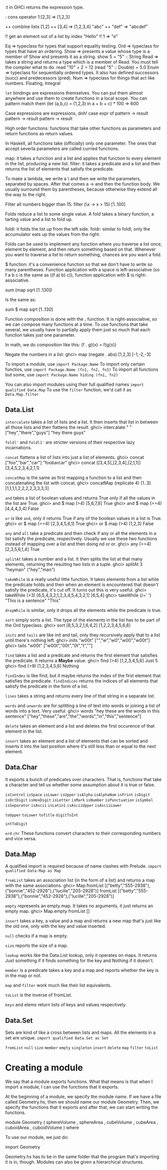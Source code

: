 :t in GHCi returns the expression type.

: cons operator
1:[2,3] => [1,2,3]

++ combine lists
[1,2] ++ [3,4] => [1,2,3,4]
"abc" ++ "def" => "abcdef"

!! get an element out of a list by index
"Hello" !! 1 => "e"


Eq   => typeclass for types that support equality testing.
Ord  => typeclass for types that have an ordering.
Show => presents a value whose type is a member of Show and presents it as a string.
        show 5 = "5" :: String
Read => takes a string and returns a type which is a member of Read. You must tell the compiler what to do.
        read "10" + 2 = 12
        (read "5" :: Double) = 5.0
Enum => typeclass for sequentially ordered types. It also has defined successors (succ) and predecessors (pred).
Num => typeclass for things that act like numbers.
Floating, Integral


`let` bindings are expressions themselves. You can put them almost anywhere and
use them to create functions in a local scope. You can pattern match them
(let (a,b,c) = (1,2,3) in a + b + c) * 100 => 600

Case expressions are expressions, doh!
case expr of pattern -> result
             pattern -> result
             pattern -> result


High order functions: functions that take other functions as parameters and return
functions as return values.

In Haskell, all functions take (officially) only one parameter. The ones that accept
severla parameters are called curried functions.


map: it takes a function and a list and applies that function to every element in the list, producing a new list.
filter: it takes a predicate and a list and then returns the list of elements that satisfy the predicate.


To make a lambda, we write a \ and then we write the parameters, separated by spaces.
After that comes a -> and then the function body. We usually surround them by parentheses,
because otherwise they extend all the way to the right.

Filter all numbers bigger than 15:
  filter (\x -> x > 15) [1..100]


Folds reduce a list to some single value. A fold takes a binary function, a
tarting value and a list to fold up.

  foldl: it folds the list up from the left side.
  foldr: similar to foldl, only the accumulator eats up the values from the right.

Folds can be used to implement any function where you traverse a list once,
element by element, and then return something based on that. Whenever you want
to traverse a list to return something, chances are you want a fold.


$ function: it's a convenience function so that we don't have to write so many
parentheses. Function application with a space is left-associative (so f a b c is the same as ((f a) b) c)),
function application with $ is right-associative.

  sum (map sqrt [1..130])

Is the same as:

  sum $ map sqrt [1..130]


Function composition is done with the **.** function. It is right-associative,
so we can compose many functions at a time. To use functions that take several,
we usually have to partially apply them just so much that each function takes
just one parameter.

In math, we do composition like this:
  (f . g)(x) = f(g(x))

Negate the numbers in a list:
  ghci> map (negate . abs) [1,2,3]
  [-1,-2,-3]


To import a module, use `import Package.Name`
To import only certain functios, use `import Package.Name (fn1, fn2, fn3)`
To import all functions but some, use `import Package.Name hiding (fn1, fn2)`

You can also import modules using their full qualified names `import qualified Data.Map`
To use the `filter` function, we'd call it as `Data.Map.filter`


## Data.List

`intercalate` takes a list of lists and a list. It then inserts that list in between all those lists and then flattens the result.
ghci> intercalate " " ["hey","there","guys"]
"hey there guys"

`foldl'` and `foldl1'` are stricter versions of their respective lazy incarnations.

`concat` flattens a list of lists into just a list of elements.
ghci> concat ["foo","bar","car"]
"foobarcar"
ghci> concat [[3,4,5],[2,3,4],[2,1,1]]
[3,4,5,2,3,4,2,1,1]

`concatMap` is the same as first mapping a function to a list and then concatenating the list with concat.
ghci> concatMap (replicate 4) [1..3]
[1,1,1,1,2,2,2,2,3,3,3,3]

`and` takes a list of boolean values and returns True only if all the values in the list are True.
ghci> and $ map (>4) [5,6,7,8]
True
ghci> and $ map (==4) [4,4,4,3,4]
False

`or` is like `and`, only it returns True if any of the boolean values in a list is True.
ghci> or $ map (==4) [2,3,4,5,6,1]
True
ghci> or $ map (>4) [1,2,3]
False

`any` and `all` take a predicate and then check if any or all the elements in a list
satisfy the predicate, respectively. Usually we use these two functions instead
of mapping over a list and then doing nd or or.
ghci> any (==4) [2,3,5,6,1,4]
True

`splitAt` takes a number and a list. It then splits the list at that many elements,
returning the resulting two lists in a tuple.
ghci> splitAt 3 "heyman"
("hey","man")

`takeWhile` is a really useful little function. It takes elements from a list
while the predicate holds and then when an element is encountered that doesn't
satisfy the predicate, it's cut off. It turns out this is very useful.
ghci> takeWhile (>3) [6,5,4,3,2,1,2,3,4,5,4,3,2,1]
[6,5,4]
ghci> takeWhile (/=' ') "This is a sentence"
"This"

`dropWhile` is similar, only it drops all the elements while the predicate is true.

`sort` simply sorts a list. The type of the elements in the list has to be part
of the Ord typeclass.
ghci> sort [8,5,3,2,1,6,4,2]
[1,2,2,3,4,5,6,8]

`inits` and `tails` are like init and tail, only they recursively apply that to a
list until there's nothing left.
ghci> inits "w00t"
["","w","w0","w00","w00t"]
ghci> tails "w00t"
["w00t","00t","0t","t",""]

`find` takes a list and a predicate and returns the first element that satisfies
the predicate. It returns a **Maybe** value.
ghci> find (>4) [1,2,3,4,5,6]
Just 5
ghci> find (>9) [1,2,3,4,5,6]
Nothing

`findIndex` is like find, but it maybe returns the index of the first element that satisfies the predicate.
`findIndices` returns the indices of all elements that satisfy the predicate in the form of a list.

`lines` takes a string and returns every line of that string in a separate list.

`words` and `unwords` are for splitting a line of text into words or joining a
list of words into a text. Very useful.
ghci> words "hey these are the words in this sentence"
["hey","these","are","the","words","in","this","sentence"]

`delete` takes an element and a list and deletes the first occurence of that
element in the list.

`insert` takes an element and a list of elements that can be sorted and inserts
it into the last position where it's still less than or equal to the next element.


## Data.Char

It exports a bunch of predicates over characters. That is, functions that take
a character and tell us whether some assumption about it is true or false.

`isControl`
`isSpace`
`isLower`
`isUpper`
`isAlpha`
`isAlphaNum`
`isPrint`
`isDigit`
`isOctDigit`
`isHexDigit`
`isLetter`
`isMark`
`isNumber`
`isPunctuation`
`isSymbol`
`isSeparator`
`isAscii`
`isLatin1`
`isAsciiUpper`
`isAsciiLower`

`toUpper`
`toLower`
`toTitle`
`digitToInt`

`intToDigit`

`ord`
`chr`
These functions convert characters to their corresponding numbers and vice versa.


## Data.Map
A qualified import is required because of name clashes with Prelude.
`import qualified Data.Map as Map`

`fromList` takes an association list (in the form of a list) and returns
a map with the same associations.
ghci> Map.fromList [("betty","555-2938"),("bonnie","452-2928"),("lucille","205-2928")]
fromList [("betty","555-2938"),("bonnie","452-2928"),("lucille","205-2928")]

`empty` represents an empty map. It takes no arguments, it just returns an empty map.
ghci> Map.empty
fromList []

`insert` takes a key, a value and a map and returns a new map that's just like
the old one, only with the key and value inserted.

`null` checks if a map is empty.

`size` reports the size of a map.

`lookup` works like the Data.List lookup, only it operates on maps. It
returns Just something if it finds something for the key and Nothing if it doesn't.

`member` is a predicate takes a key and a map and reports whether the key is in the map or not.

`map` and `filter` work much like their list equivalents.

`toList` is the inverse of fromList.

`keys` and elems return lists of keys and values respectively.


## Data.Set
Sets are kind of like a cross between lists and maps. All the elements in a set
are unique.
`import qualified Data.Set as Set`

`fromList`
`null`
`size`
`member`
`empty`
`singleton`
`insert`
`delete`
`map`
`filter`
`toList`


# Creating a module
We say that a module exports functions. What that means is that when I import a
module, I can use the functions that it exports.

At the beginning of a module, we specify the module name. If we have a file called
Geometry.hs, then we should name our module Geometry. Then, we specify the functions
that it exports and after that, we can start writing the functions.

  module Geometry
  ( sphereVolume
  , sphereArea
  , cubeVolume
  , cubeArea
  , cuboidArea
  , cuboidVolume
  ) where

To use our module, we just do:

  import Geometry

Geometry.hs has to be in the same folder that the program that's importing it is
in, though. Modules can also be given a hierarchical structures.